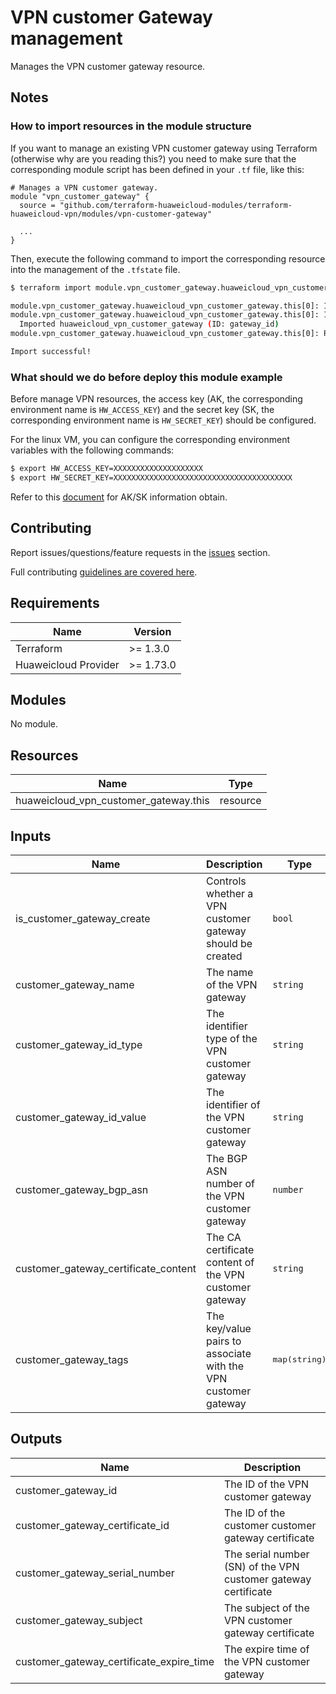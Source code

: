 # VPN customer Gateway management

Manages the VPN customer gateway resource.

## Notes

### How to import resources in the module structure

If you want to manage an existing VPN customer gateway using Terraform (otherwise why are you reading this?) you need to
make sure that the corresponding module script has been defined in your `.tf` file, like this:

```hcl
# Manages a VPN customer gateway.
module "vpn_customer_gateway" {
  source = "github.com/terraform-huaweicloud-modules/terraform-huaweicloud-vpn/modules/vpn-customer-gateway"

  ...
}
```

Then, execute the following command to import the corresponding resource into the management of the `.tfstate` file.

```bash
$ terraform import module.vpn_customer_gateway.huaweicloud_vpn_customer_gateway.this[0] "gateway_id"

module.vpn_customer_gateway.huaweicloud_vpn_customer_gateway.this[0]: Importing from ID "gateway_id"...
module.vpn_customer_gateway.huaweicloud_vpn_customer_gateway.this[0]: Import complete!
  Imported huaweicloud_vpn_customer_gateway (ID: gateway_id)
module.vpn_customer_gateway.huaweicloud_vpn_customer_gateway.this[0]: Refreshing state... (ID: gateway_id)

Import successful!
```

### What should we do before deploy this module example

Before manage VPN resources, the access key (AK, the corresponding environment name is `HW_ACCESS_KEY`) and the secret key (SK, the corresponding environment name is `HW_SECRET_KEY`) should be configured.

For the linux VM, you can configure the corresponding environment variables with the following commands:

```bash
$ export HW_ACCESS_KEY=XXXXXXXXXXXXXXXXXXXX
$ export HW_SECRET_KEY=XXXXXXXXXXXXXXXXXXXXXXXXXXXXXXXXXXXXXXXX
```

Refer to this [document](https://support.huaweicloud.com/intl/en-us/devg-apisign/api-sign-provide-aksk.html) for AK/SK information obtain.

## Contributing

Report issues/questions/feature requests in the [issues](https://github.com/terraform-huaweicloud-modules/terraform-huaweicloud-vpn/issues/new)
section.

Full contributing [guidelines are covered here](../../github/how_to_contribute.md).

## Requirements

| Name | Version |
|------|---------|
| Terraform | >= 1.3.0 |
| Huaweicloud Provider | >= 1.73.0 |

## Modules

No module.

## Resources

| Name | Type |
|------|------|
| huaweicloud_vpn_customer_gateway.this | resource |

## Inputs

<!-- markdownlint-disable MD013 -->
| Name | Description | Type | Default | Required |
|------|-------------|------|:-------:|:--------:|
| is_customer_gateway_create | Controls whether a VPN customer gateway should be created | `bool` | `true` | N |
| customer_gateway_name | The name of the VPN gateway | `string` | `""` | Y (Unless is_customer_gateway_create is specified as false) |
| customer_gateway_id_type | The identifier type of the VPN customer gateway | `string` | `"ip"` | Y |
| customer_gateway_id_value | The identifier of the VPN customer gateway | `string` | `""` | Y (Unless is_customer_gateway_create is specified as false) |
| customer_gateway_bgp_asn | The BGP ASN number of the VPN customer gateway | `number` | `null` | N |
| customer_gateway_certificate_content | The CA certificate content of the VPN customer gateway | `string` | `""` | N |
| customer_gateway_tags | The key/value pairs to associate with the VPN customer gateway | <pre>map(string)</pre> | <pre>{}</pre> | N |
<!-- markdownlint-enable MD013 -->

## Outputs

| Name | Description |
|------|-------------|
| customer_gateway_id | The ID of the VPN customer gateway |
| customer_gateway_certificate_id | The ID of the customer customer gateway certificate |
| customer_gateway_serial_number | The serial number (SN) of the VPN customer gateway certificate |
| customer_gateway_subject | The subject of the VPN customer gateway certificate |
| customer_gateway_certificate_expire_time | The expire time of the VPN customer gateway |
